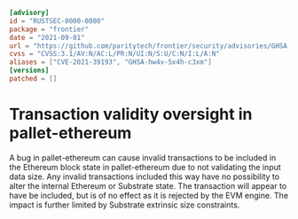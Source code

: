```toml
[advisory]
id = "RUSTSEC-0000-0000"
package = "frontier"
date = "2021-09-01"
url = "https://github.com/paritytech/frontier/security/advisories/GHSA-hw4v-5x4h-c3xm"
cvss = "CVSS:3.1/AV:N/AC:L/PR:N/UI:N/S:U/C:N/I:L/A:N"
aliases = ["CVE-2021-39193", "GHSA-hw4v-5x4h-c3xm"]
[versions]
patched = []
```

# Transaction validity oversight in pallet-ethereum 

A bug in pallet-ethereum can cause invalid transactions to be included in the Ethereum block state in pallet-ethereum due to not validating the input data size. Any invalid transactions included this way have no possibility to alter the internal Ethereum or Substrate state. The transaction will appear to have be included, but is of no effect as it is rejected by the EVM engine. The impact is further limited by Substrate extrinsic size constraints.

